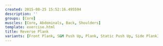 ```yaml
---
created: 2015-08-25 15:52:16.495594
description: ''
groups: [Core]
muscles: [Core, Abdominals, Back, Shoulders]
template: exercise.html
title: Reverse Plank
variants: [Front Plank, S&M Push Up, Plank, Static Push Up, Side Plank]
---
```

